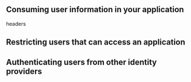 ## Consuming user information in your application
headers
## Restricting users that can access an application

## Authenticating users from other identity providers